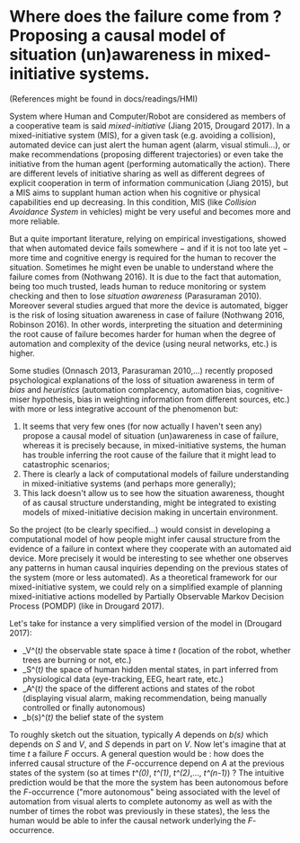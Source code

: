 # Where does the failure come from ? Proposing a causal model of situation (un)awareness in mixed-initiative systems.

(References might be found in docs/readings/HMI)

System where Human and Computer/Robot are considered as members of a cooperative team is said _mixed-initiative_ (Jiang 2015, Drougard 2017). In a mixed-initiative system (MIS), for a given task (e.g. avoiding a collision), automated device can just alert the human agent (alarm, visual stimuli...), or make recommendations (proposing different trajectories) or even take the initiative from the human agent (performing automatically the action). There are different levels of initiative sharing as well as different degrees of explicit cooperation in term of information communication (Jiang 2015), but a MIS aims to supplant human action when his cognitive or physical capabilities end up decreasing. In this condition, MIS (like _Collision Avoidance System_ in vehicles) might be very useful and becomes more and more reliable. 

But a quite important literature, relying on empirical investigations, showed that when automated device fails somewhere − and if it is not too late yet − more time and cognitive energy is required for the human to recover the situation. Sometimes he might even be unable to understand where the failure comes from (Nothwang 2016). It is due to the fact that automation, being too much trusted, leads human to reduce monitoring or system checking and then to lose _situation awareness_ (Parasuraman 2010).  Moreover several studies argued that more the device is automated, bigger is the risk of losing situation awareness in case of failure (Nothwang 2016, Robinson 2016). In other words, interpreting the situation and determining the root cause of failure becomes harder for human when the degree of automation and complexity of the device (using neural networks, etc.) is higher.

Some studies (Onnasch 2013, Parasuraman 2010,...) recently proposed psychological explanations of the loss of situation awareness in term of _bias_ and _heuristics_ (automation complacency, automation bias, cognitive-miser hypothesis, bias in weighting information from different sources, etc.) with more or less integrative account of the phenomenon but:

1. It seems that very few ones (for now actually I haven't seen any) propose a causal model of situation (un)awareness in case of failure, whereas it is precisely because, in mixed-initiative systems, the human has trouble inferring the root cause of the failure that it might lead to catastrophic scenarios;
2. There is clearly a lack of computational models of failure understanding in mixed-initiative systems (and perhaps more generally);
3. This lack doesn't allow us to see how the situation awareness, thought of as causal structure understanding, might be integrated to existing models of mixed-initiative decision making in uncertain environment.

So the project (to be clearly specified...) would consist in developing a computational model of how people might infer causal structure from the evidence of a failure in context where they cooperate with an automated aid device. More precisely it would be interesting to see whether one observes any patterns in human causal inquiries depending on the previous states of the system (more or less automated). As a theoretical framework for our mixed-initiative system, we could rely on a simplified example of planning mixed-initiative actions modelled by Partially Observable Markov Decision Process (POMDP) (like in Drougard 2017).


Let's take for instance a very simplified version of the model in (Drougard 2017): 

- _V^(_t)_ the observable state space à time _t_ (location of the robot, whether trees are burning or not, etc.)
- _S^(_t)_ the space of human hidden mental states, in part inferred from physiological data (eye-tracking, EEG, heart rate, etc.)
- _A^(_t)_ the space of the different actions and states of the robot (displaying visual alarm, making recommendation, being manually controlled or finally autonomous)
- _b(s)^(_t)_ the belief state of the system

To roughly sketch out the situation, typically _A_ depends on _b(s)_ which depends on _S_ and _V_, and _S_ depends in part on _V_. Now let's imagine that at time _t_ a failure _F_ occurs. A general question would be : how does the inferred causal structure of the _F_-occurrence depend on _A_ at the previous states of the system (so at times _t^(0)_, _t^(1)_, _t^(2)_,..., _t^(n-1)_) ? The intuitive prediction would be that the more the system has been autonomous before the _F_-occurrence ("more autonomous" being associated with the level of automation from visual alerts to complete autonomy as well as with the number of times the robot was previously in these states), the less the human would be able to infer the causal network underlying the _F_-occurrence.



